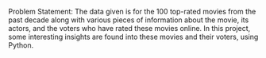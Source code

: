 Problem Statement:
The data given is for the 100 top-rated movies from the past decade along with various pieces of information about the movie, its actors, and the voters who have rated these movies online. In this project, some interesting insights are found into these movies and their voters, using Python.

